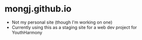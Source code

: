 # mongj.github.io
- Not my personal site (though I'm working on one)
- Currently using this as a staging site for a web dev project for YouthHarmony

